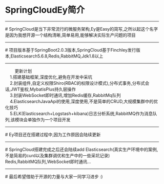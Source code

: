 # SpringCloudEy简介
<hr>
# SpringCloud是当下非常流行的微服务架构,Ey是Easy的简写,之所以起这个名字是因为我想开源一个结构清晰,简单易用,能够解决实际生产问题的项目
<hr>
# 项目版本基于SpringBoot2.0.3版本,SpringCloud基于Finchley发行版本,Elasticsearch5.6.8,Redis,RabbitMQ,Jdk1.8以上<br>
<hr>
  &nbsp;&nbsp;&nbsp;&nbsp;&nbsp;&nbsp;&nbsp;&nbsp;更新计划<br>
  &nbsp;&nbsp;&nbsp;&nbsp;1.搭建基础框架,深度优化,避免在开发中采坑<br>
  &nbsp;&nbsp;&nbsp;&nbsp;2.封装组件,自定义权限Shiro(RBAC的权限设计模式),分布式事务,分布式会话,JWT鉴权,MybatisPlus持久层操作<br>
  &nbsp;&nbsp;&nbsp;&nbsp;3.封装WebSocket即时通讯,增加Redis缓存,RabbitMq队列<br>
  &nbsp;&nbsp;&nbsp;&nbsp;4.ElasticsearchJavaApi的使用,深度使用,不是简单的CRUD,大规模集群中的优化技巧<br>
  &nbsp;&nbsp;&nbsp;&nbsp;5.ELK(Elasticsearch+Logstash+kibana)日志分析系统,RabbitMQ作为消息队列,该模块会单独作为一个项目开发<br>
<hr>
# Ey项目还在搭建过程中,因为工作原因会陆续更新
<hr>
# SpringCloud搭建完成之后还会陆续add Elasticsearch(真实生产环境中的案例,不是简易的curd以及集群调优和生产中的一些采坑记录)<br>Redis,RabbitMQ队列,WebSocket即时通讯...<br>
<hr>
# 最后希望借助于开源的力量与大家一同学习进步 :)
